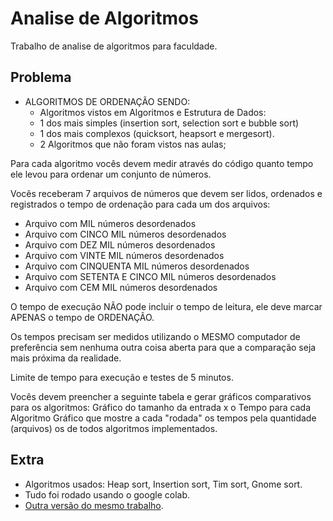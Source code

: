 # Analise de Algoritmos

Trabalho de analise de algoritmos para faculdade.

## Problema
- ALGORITMOS DE ORDENAÇÃO SENDO:
    - Algoritmos vistos em Algoritmos e Estrutura de Dados:
    - 1 dos mais simples (insertion sort, selection sort e bubble sort)
    - 1 dos mais complexos (quicksort, heapsort e mergesort).  
    - 2 Algoritmos que não foram vistos nas aulas;

Para cada algoritmo vocês devem medir através do código quanto tempo ele levou para ordenar um conjunto de números. 

Vocês receberam 7 arquivos de números que devem ser lidos, ordenados e registrados o tempo de ordenação para cada um dos arquivos:

- Arquivo com MIL números desordenados
- Arquivo com CINCO MIL números desordenados  
- Arquivo com DEZ MIL números desordenados
- Arquivo com VINTE MIL números desordenados
- Arquivo com CINQUENTA MIL números desordenados
- Arquivo com SETENTA E CINCO MIL números desordenados
- Arquivo com CEM MIL números desordenados

O tempo de execução NÃO pode incluir o tempo de leitura, ele deve marcar APENAS o tempo de ORDENAÇÃO.

Os tempos precisam ser medidos utilizando o MESMO computador de preferência sem nenhuma outra coisa aberta para que a comparação seja mais próxima da realidade.

Limite de tempo para execução e testes de 5 minutos.

Vocês devem preencher a seguinte tabela e gerar gráficos comparativos para os algoritmos:
Gráfico do tamanho da entrada x o Tempo para cada Algoritmo
Gráfico que mostre a cada "rodada" os tempos pela quantidade (arquivos) os de todos algoritmos implementados.

## Extra

- Algoritmos usados: Heap sort, Insertion sort, Tim sort, Gnome sort.
- Tudo foi rodado usando o google colab.
- [Outra versão do mesmo trabalho](https://github.com/lcbm/cs-algorithm-analysis).